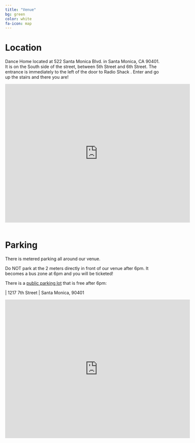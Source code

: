 ```yaml
---
title: "Venue"
bg: green
color: white
fa-icon: map
---
```


Location
=====

Dance Home located at 522 Santa Monica Blvd. in Santa Monica, CA 90401.  It is
on the South side of the street, between 5th Street and 6th Street.  The
entrance is immediately to the left of the door to Radio Shack .  Enter and go
up the stairs and there you are!


<div class="icontain">
  <iframe src="https://www.google.com/maps/embed?pb=!1m18!1m12!1m3!1d3307.026505593861!2d-118.4956940844659!3d34.01753058061537!2m3!1f0!2f0!3f0!3m2!1i1024!2i768!4f13.1!3m3!1m2!1s0x80c2a4ce67b24be5%3A0x2117628d38bcf5bf!2s522+Santa+Monica+Blvd%2C+Santa+Monica%2C+CA+90401!5e0!3m2!1sen!2sus!4v1444471809394" width="600" height="450" frameborder="0" style="border:0" allowfullscreen></iframe>
</div>

<br />

Parking
=====

There is metered parking all around our venue.

Do NOT park at the 2 meters directly in front of our venue after 6pm.  It becomes a bus zone at 6pm and you will be ticketed!

There is a [public parking lot](https://goo.gl/maps/mUcvnqooVkr) that is free after 6pm:

| 1217 7th Street
| Santa Monica, 90401

<div class="icontain">
   <iframe src="https://www.google.com/maps/embed?pb=!1m18!1m12!1m3!1d3306.8838994700877!2d-118.4968656844658!3d34.02119098061444!2m3!1f0!2f0!3f0!3m2!1i1024!2i768!4f13.1!3m3!1m2!1s0x80c2a4c925b9f717%3A0xceaed602c0b6c29a!2s1217+7th+St%2C+Santa+Monica%2C+CA+90401!5e0!3m2!1sen!2sus!4v1444471174188" width="600" height="450" frameborder="0" style="border:0" allowfullscreen></iframe>
</div>
